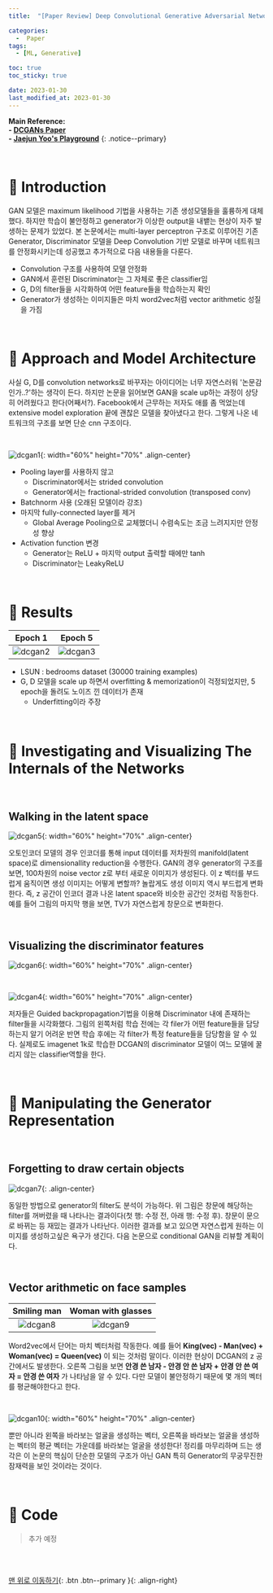 ```yaml
---
title:  "[Paper Review] Deep Convolutional Generative Adversarial Networks (DCGANs)" 

categories:
  -  Paper
tags:
  - [ML, Generative]

toc: true
toc_sticky: true

date: 2023-01-30
last_modified_at: 2023-01-30
---
```


**Main Reference: <br>- [DCGANs Paper](https://github.com/inhopp/inhopp/files/10536727/DCGAN.pdf) <br>- [Jaejun Yoo's Playground](https://jaejunyoo.blogspot.com/2017/02/deep-convolutional-gan-dcgan-1.html)**
{: .notice--primary}

<br>


# 🚀 Introduction

GAN 모델은 maximum likelihood 기법을 사용하는 기존 생성모델들을 훌륭하게 대체했다. 하지만 학습이 불안정하고 generator가 이상한 output을 내뱉는 현상이 자주 발생하는 문제가 있었다. 본 논문에서는 multi-layer perceptron 구조로 이루어진 기존 Generator, Discriminator 모델을 Deep Convolution 기반 모델로 바꾸며 네트워크를 안정화시키는데 성공했고 추가적으로 다음 내용들을 다룬다.

- Convolution 구조를 사용하여 모델 안정화
- GAN에서 훈련된 Discriminator는 그 자체로 좋은 classifier임
- G, D의 filter들을 시각화하여 어떤 feature들을 학습하는지 확인
- Generator가 생성하는 이미지들은 마치 word2vec처럼 vector arithmetic 성질을 가짐



<br>


# 🚀 Approach and Model Architecture

사실 G, D를 convolution networks로 바꾸자는 아이디어는 너무 자연스러워 '논문감인가..?'하는 생각이 든다. 하지만 논문을 읽어보면 GAN을 scale up하는 과정이 상당히 어려웠다고 한다(어째서?). Facebook에서 근무하는 저자도 애를 좀 먹었는데 extensive model exploration 끝에 괜찮은 모델을 찾아냈다고 한다. 그렇게 나온 네트워크의 구조를 보면 단순 cnn 구조이다.

<br>

![dcgan1](https://user-images.githubusercontent.com/96368476/215671929-3d791633-c9d0-4c83-8519-037a38621a46.png){: width="60%" height="70%" .align-center}

- Pooling layer를 사용하지 않고
  - Discriminator에서는 strided convolution
  - Generator에서는 fractional-strided convolution (transposed conv)
- Batchnorm 사용 (오래된 모델이라 강조)
- 마지막 fully-connected layer를 제거
  - Global Average Pooling으로 교체했더니 수렴속도는 조금 느려지지만 안정성 향상
- Activation function 변경
  - Generator는 ReLU + 마지막 output 출력할 때에만 tanh
  - Discriminator는 LeakyReLU



<br>



# 🚀 Results

| Epoch 1 | Epoch 5 |
|:-:|:-:|
| ![dcgan2](https://user-images.githubusercontent.com/96368476/215682009-ff78460d-1ee8-411f-ad4f-78625d2978bd.png) | ![dcgan3](https://user-images.githubusercontent.com/96368476/215682081-33398152-edfc-4fbe-b666-69009c71bf29.png) |

- LSUN : bedrooms dataset (30000 training examples)
- G, D 모델을 scale up 하면서 overfitting & memorization이 걱정되었지만, 5 epoch을 돌려도 노이즈 낀 데이터가 존재
  - Underfitting이라 주장


<br>



# 🚀 Investigating and Visualizing The Internals of the Networks 

<br>

## Walking in the latent space

![dcgan5](https://user-images.githubusercontent.com/96368476/215689296-9768b426-4216-4bb9-919c-a5f07514ebc0.png){: width="60%" height="70%" .align-center}

오토인코더 모델의 경우 인코더를 통해 input 데이터를 저차원의 manifold(latent space)로 dimensionallity reduction을 수행한다. GAN의 경우 generator의 구조를 보면, 100차원의 noise vector z로 부터 새로운 이미지가 생성된다. 이 z 벡터를 부드럽게 움직이면 생성 이미지는 어떻게 변할까? 놀랍게도 생성 이미지 역시 부드럽게 변화한다. 즉, z 공간이 인코더 결과 나온 latent space와 비슷한 공간인 것처럼 작동한다. 예를 들어 그림의 마지막 행을 보면, TV가 자연스럽게 창문으로 변화한다.


<br>


## Visualizing the discriminator features

![dcgan6](https://user-images.githubusercontent.com/96368476/215691345-e0101a73-2b5b-4e84-9090-ffc333929393.png){: width="60%" height="70%" .align-center}

<br>

![dcgan4](https://user-images.githubusercontent.com/96368476/215682117-d19b4619-eac9-49ae-912b-5e3665df9403.png){: width="60%" height="70%" .align-center}

저자들은 Guided backpropagation기법을 이용해 Discriminator 내에 존재하는 filter들을 시각화했다. 그림의 왼쪽처럼 학습 전에는 각 filer가 어떤 feature들을 담당하는지 알기 어려운 반면 학습 후에는 각 filter가 특정 feature들을 담당함을 알 수 있다. 실제로도 imagenet 1k로 학습한 DCGAN의 discriminator 모델이 여느 모델에 꿀리지 않는 classifier역할을 한다.



<br>



# 🚀 Manipulating the Generator Representation

<br>

## Forgetting to draw certain objects

![dcgan7](https://user-images.githubusercontent.com/96368476/215693102-7f32e7c4-b65a-4837-aa76-6ca6511e532c.png){: .align-center}

동일한 방법으로 generator의 filter도 분석이 가능하다. 위 그림은 창문에 해당하는 filter를 꺼버렸을 때 나타나는 결과이다(첫 행: 수정 전, 아래 행: 수정 후). 창문이 문으로 바뀌는 등 재밌는 결과가 나타난다. 이러한 결과를 보고 있으면 자연스럽게 원하는 이미지를 생성하고싶은 욕구가 생긴다. 다음 논문으로 conditional GAN을 리뷰할 계획이다.


<br>


## Vector arithmetic on face samples

| Smiling man | Woman with glasses |
|:-:|:-:|
| ![dcgan8](https://user-images.githubusercontent.com/96368476/215696189-5a61fdbc-7f53-49e1-95dc-38eb1db2ab5a.png) | ![dcgan9](https://user-images.githubusercontent.com/96368476/215696182-81f61a38-0bec-4a35-9aeb-507424d1d335.png) |

Word2vec에서 단어는 마치 벡터처럼 작동한다. 예를 들어 **King(vec) - Man(vec) + Woman(vec) = Queen(vec)** 이 되는 것처럼 말이다. 이러한 현상이 DCGAN의 z 공간에서도 발생한다. 오른쪽 그림을 보면 **안경 쓴 남자 - 안경 안 쓴 남자 + 안경 안 쓴 여자 = 안경 쓴 여자** 가 나타남을 알 수 있다. 다만 모델이 불안정하기 때문에 몇 개의 벡터를 평균해야한다고 한다.

<br>

![dcgan10](https://user-images.githubusercontent.com/96368476/215696200-3b4815fb-e234-4b85-b0df-7aa53b3866df.png){: width="60%" height="70%" .align-center}

뿐만 아니라 왼쪽을 바라보는 얼굴을 생성하는 벡터, 오른쪽을 바라보는 얼굴을 생성하는 벡터의 평균 벡터는 가운데를 바라보는 얼굴을 생성한다! 정리를 마무리하며 드는 생각은 이 논문의 핵심이 단순한 모델의 구조가 아닌 GAN 특히 Generator의 무궁무진한 잠재력을 보인 것이라는 것이다.


<br>



# 🚀 Code

> 추가 예정



<br>
<br>



[맨 위로 이동하기](#){: .btn .btn--primary }{: .align-right}